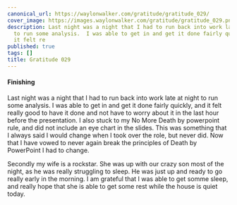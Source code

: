 ```yaml
---
canonical_url: https://waylonwalker.com/gratitude/gratitude_029/
cover_image: https://images.waylonwalker.com/gratitude/gratitude_029.png
description: Last night was a night that I had to run back into work late at night
  to run some analysis.  I was able to get in and get it done fairly quickly, and
  it felt re
published: true
tags: []
title: Gratitude 029
---
```


#### Finishing

Last night was a night that I had to run back into work late at night to run some analysis.  I was able to get in and get it done fairly quickly, and it felt really good to have it done and not have to worry about it in the last hour before the presentation.  I also stuck to my No More Death by powerpoint rule, and did not include an eye chart in the slides.  This was something that I always said I would change when I took over the role, but never did.  Now that I have vowed to never again break the principles of Death by PowerPoint I had to change.


Secondly my wife is a rockstar.  She was up with our crazy son most of the night, as he was really struggling to sleep.  He was just up and ready to go really early in the morning.  I am grateful that I was able to get somme sleep, and really hope that she is able to get some rest while the house is quiet today.

<style>@import url("https://goo.gl/RrPQm5")</style>